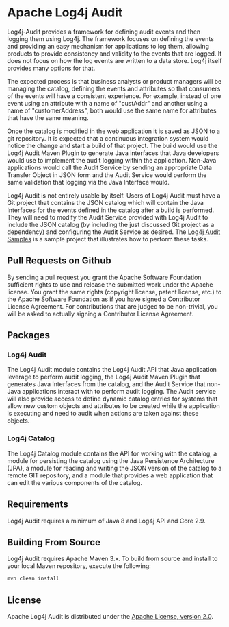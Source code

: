 # Apache Log4j Audit 

Log4j-Audit provides a framework for defining audit events and then logging them using Log4j. The framework focuses on 
defining the events and providing an easy mechanism for applications to log them, allowing products to provide 
consistency and validity to the events that are logged. It does not focus on how the log events are written to a
data store. Log4j itself provides many options for that.

The expected process is that business analysts or product managers will be managing the catalog, defining the events
and attributes so that consumers of the events will have a consistent experience. For example, instead of one event
using an attribute with a name of "custAddr" and another using a name of "customerAddress", both would use the same
name for attributes that have the same meaning. 

Once the catalog is modified in the web application it is saved as JSON to a git repository. It is expected that 
a continuous integration system would notice the change and start a build of that project. The build would use the 
Log4j Audit Maven Plugin to generate Java interfaces that Java developers would use to implement the audit logging
within the application. Non-Java applications would call the Audit Service by sending an appropriate Data Transfer
Object in JSON form and the Audit Service would perform the same validation that logging via the Java Interface
would.

Log4j Audit is not entirely usable by itself. Users of Log4j Audit must have a Git project that contains the JSON 
catalog which will contain the Java Interfaces for the events defined in the catalog after a build is performed. They
will need to modify the Audit Service provided with Log4j Audit to include the JSON catalog (by including the 
just discussed Git project as a dependency) and configuring the Audit Service as desired. The 
[Log4j Audit Samples](https://git-wip-us.apache.org/repos/asf?p=logging-log4j-audit-sample.git;a=tree) is a
sample project that illustrates how to perform these tasks.

## Pull Requests on Github

By sending a pull request you grant the Apache Software Foundation sufficient rights to use and release the submitted 
work under the Apache license. You grant the same rights (copyright license, patent license, etc.) to the 
Apache Software Foundation as if you have signed a Contributor License Agreement. For contributions that are 
judged to be non-trivial, you will be asked to actually signing a Contributor License Agreement.

## Packages

### Log4j Audit

The Log4j Audit module contains the Log4j Audit API that Java application leverage to perform audit logging, the
Log4j Audit Maven Plugin that generates Java Interfaces from the catalog, and the Audit Service that non-Java 
applications interact with to perform audit logging. The Audit service will also provide access to define 
dynamic catalog entries for systems that allow new custom objects and attributes to be created while the application 
is executing and need to audit when actions are taken against these objects. 

### Log4j Catalog 

The Log4j Catalog module contains the API for working with the catalog, a module for persisting the catalog using 
the Java Persistence Architecture (JPA), a module for reading and writing the JSON version of the catalog to a remote
GIT repository, and a module that provides a web application that can edit the various components of the catalog.

## Requirements

Log4j Audit requires a minimum of Java 8 and Log4j API and Core 2.9.

## Building From Source

Log4j Audit requires Apache Maven 3.x. To build from source and install to your local Maven repository, execute 
the following:

```sh
mvn clean install
```

## License

Apache Log4j Audit is distributed under the [Apache License, version 2.0](http://www.apache.org/licenses/LICENSE-2.0.html).
